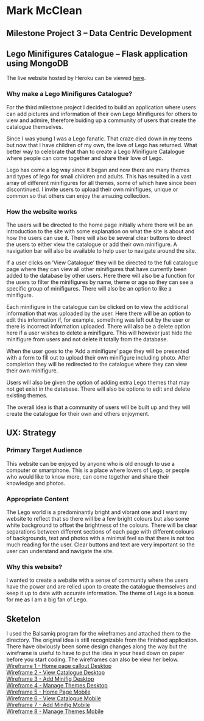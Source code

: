 # Mark McClean

## Milestone Project 3 – Data Centric Development

## Lego Minifigures Catalogue – Flask application using MongoDB

The live website hosted by Heroku can be viewed [here](https://lego-minifigure-catalogue.herokuapp.com/).

### Why make a Lego Minifigures Catalogue?

For the third milestone project I decided to build an application where users can add pictures and information of their own Lego Minifigures for others to view and admire, therefore buiding up a community of users that create the catalogue themselves.

Since I was young I was a Lego fanatic. That craze died down in my teens but now that I have children of my own, the love of Lego has returned. What better way to celebrate that than to create a Lego Minifigure Catalogue where people can come together and share their love of Lego.

Lego has come a log way since it began and now there are many themes and types of lego for small children and adults. This has resulted in a vast array of different minifigures for all themes, some of which have since been discontinued. I invite users to upload their own minifigues, unique or common so that others can enjoy the amazing collection.

### How the website works

The users will be directed to the home page initially where there will be an introduction to the site with some explanation on what the site is about and how the users can use it. There will also be several clear buttons to direct the users to either view the catalogue or add their own minifigure. A navigation bar will also be available to help user to navigate around the site.

If a user clicks on ‘View Catalogue’ they will be directed to the full catalogue page where they can view all other minifigures that have currently been added to the database by other users. Here there will also be a function for the users to filter the minifigures by name, theme or age so they can see a specific group of minifigures. There will also be an option to like a minifigure.

Each minifigure in the catalogue can be clicked on to view the additional information that was uploaded by the user. Here there will be an option to edit this information if, for example, something was left out by the user or there is incorrect information uploaded. There will also be a delete option here if a user wishes to delete a minifigure. This will however just hide the minifigure from users and not delete it totally from the database.

When the user goes to the ‘Add a minifigure’ page they will be presented with a form to fill out to upload their own minifigure including photo. After completion they will be redirected to the catalogue where they can view their own minifigure.

Users will also be given the option of adding extra Lego themes that may not get exist in the database. There will also be options to edit and delete existing themes.

The overall idea is that a community of users will be built up and they will create the catalogue for their own and others enjoyment.

## UX: Strategy

### Primary Target Audience

This website can be enjoyed by anyone who is old enough to use a computer or smartphone. This is a place where lovers of Lego, or people who would like to know more, can come together and share their knowledge and photos.

### Appropriate Content

The Lego world is a predominantly bright and vibrant one and I want my website to reflect that so there will be a few bright colours but also some white background to offset the brightness of the colours. There will be clear separations between different sections of each page with different colours of backgrounds, text and photos with a minimal feel so that there is not too much reading for the user. Clear buttons and text are very important so the user can understand and navigate the site.

### Why this website?

I wanted to create a website with a sense of community where the users have the power and are relied upon to create the catalogue themselves and keep it up to date with accurate information. The theme of Lego is a bonus for me as I am a big fan of Lego.

## Sketelon

I used the Balsamiq program for the wireframes and attached them to the directory. The original idea is still recognizable from the finished application. There have obviously been some design changes along the way but the wireframe is useful to have to put the idea in your head down on paper before you start coding. The wireframes can also be view her below.<br/>
[Wireframe 1 - Home page callout Desktop](wireframes/1.LegoMinifiguresCatalogueHome.png)<br/>
[Wireframe 2 - View Catalogue Desktop](wireframes/2.ViewCatalogue.png)<br/>
[Wireframe 3 - Add Minifig Desktop](wireframes/3.Addaminifig.png)<br/>
[Wireframe 4 - Manage Themes Desktop](wireframes/4.ManageThemes.png)<br/>
[Wireframe 5 - Home Page Mobile](wireframes/5.MobileHome.png)<br/>
[Wireframe 6 - View Catalogue Mobile](wireframes/6.MobileViewCatalogue.png)<br/>
[Wireframe 7 - Add Minifig Mobile](wireframes/7.MobileAddMinifig.png)<br/>
[Wireframe 8 - Manage Themes Mobile](wireframes/8.MobileThemes.png)
